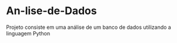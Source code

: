 # An-lise-de-Dados
Projeto consiste em uma análise de um banco de dados utilizando a linguagem Python
